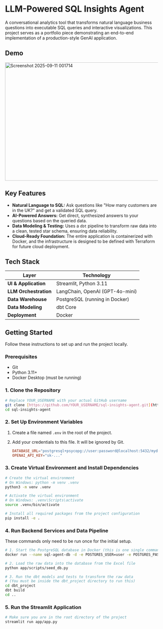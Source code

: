 # LLM-Powered SQL Insights Agent

A conversational analytics tool that transforms natural language business questions into executable SQL queries and interactive visualizations. This project serves as a portfolio piece demonstrating an end-to-end implementation of a production-style GenAI application.

## Demo

<img width="809" height="389" alt="Screenshot 2025-09-11 001714" src="https://github.com/user-attachments/assets/d3ba021c-57fe-4e8d-b4e3-c804af9673a0" />

## Key Features

* **Natural Language to SQL:** Ask questions like "How many customers are in the UK?" and get a validated SQL query.
* **AI-Powered Answers:** Get direct, synthesized answers to your questions based on the queried data.
* **Data Modeling & Testing:** Uses a `dbt` pipeline to transform raw data into a clean, tested star schema, ensuring data reliability.
* **Cloud-Ready Foundation:** The entire application is containerized with Docker, and the infrastructure is designed to be defined with Terraform for future cloud deployment.

## Tech Stack

| Layer                 | Technology                               |
| --------------------- | ---------------------------------------- |
| **UI & Application** | Streamlit, Python 3.11                   |
| **LLM Orchestration** | LangChain, OpenAI (GPT-4o-mini)          |
| **Data Warehouse** | PostgreSQL (running in Docker)           |
| **Data Modeling** | dbt Core                                 |
| **Deployment** | Docker                                   |

## Getting Started

Follow these instructions to set up and run the project locally.

### Prerequisites

* Git
* Python 3.11+
* Docker Desktop (must be running)

### 1. Clone the Repository

```bash
# Replace YOUR_USERNAME with your actual GitHub username
git clone [https://github.com/YOUR_USERNAME/sql-insights-agent.git](https://github.com/YOUR_USERNAME/sql-insights-agent.git)
cd sql-insights-agent
```

### 2. Set Up Environment Variables

1.  Create a file named `.env` in the root of the project.
2.  Add your credentials to this file. It will be ignored by Git.

    ```toml
    DATABASE_URL="postgresql+psycopg://user:password@localhost:5432/mydatabase"
    OPENAI_API_KEY="sk-..."
    ```

### 3. Create Virtual Environment and Install Dependencies

```bash
# Create the virtual environment
# On Windows: python -m venv .venv
python3 -m venv .venv

# Activate the virtual environment
# On Windows: .venv\Scripts\activate
source .venv/bin/activate

# Install all required packages from the project configuration
pip install -e .
```

### 4. Run Backend Services and Data Pipeline

These commands only need to be run once for the initial setup.

```bash
# 1. Start the PostgreSQL database in Docker (this is one single command)
docker run --name sql-agent-db -d -e POSTGRES_USER=user -e POSTGRES_PASSWORD=password -e POSTGRES_DB=mydatabase -p 5432:5432 postgres

# 2. Load the raw data into the database from the Excel file
python app/scripts/seed_db.py

# 3. Run the dbt models and tests to transform the raw data
# (You must be inside the dbt_project directory to run this)
cd dbt_project
dbt build
cd ..
```

### 5. Run the Streamlit Application

```bash
# Make sure you are in the root directory of the project
streamlit run app/app.py
```
